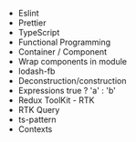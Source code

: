 - Eslint
- Prettier
- TypeScript
- Functional Programming
- Container / Component
- Wrap components in module
- lodash-fb
- Deconstruction/construction
- Expressions true ? 'a' : 'b'
- Redux ToolKit - RTK 
- RTK Query
- ts-pattern
- Contexts
